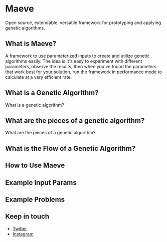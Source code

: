 # Maeve

Open source, extendable, versatile framework for prototyping and applying genetic algorithms.

## What is Maeve?

A framework to use parameterized inputs to create and utilize genetic algorithms easily. The idea is it's easy to experiment with different parameters, observe the results, then when you've found the parameters that work best for your solution, run the framework in performance mode to calculate at a very efficient rate.

## What is a Genetic Algorithm?

What is a genetic algorithm?

## What are the pieces of a genetic algorithm?

What are the pieces of a genetic algorithm?

## What is the Flow of a Genetic Algorithm?

## How to Use Maeve

## Example Input Params

## Example Problems

## Keep in touch

-   [Twitter](https://twitter.com/LostOneStudios)
-   [Instagram](https://www.instagram.com/nickt.dev)
